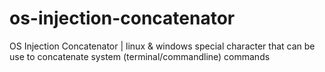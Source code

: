 # os-injection-concatenator
OS Injection Concatenator | linux &amp; windows special character that can be use to concatenate system (terminal/commandline) commands
